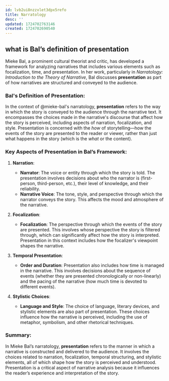 ```yaml
---
id: lvb2ui8nzzxlet3dpx5refo
title: Narratology
desc: ''
updated: 1724702763146
created: 1724702690540
---
```


## what is Bal’s definition of presentation

Mieke Bal, a prominent cultural theorist and critic, has developed a framework for analyzing narratives that includes various elements such as focalization, time, and presentation. In her work, particularly in *Narratology: Introduction to the Theory of Narrative*, Bal discusses **presentation** as part of how narratives are structured and conveyed to the audience.

### Bal's Definition of Presentation:

In the context of @mieke-bal's narratology, **presentation** refers to the way in which the story is conveyed to the audience through the narrative text. It encompasses the choices made in the narrative's discourse that affect how the story is perceived, including aspects of narration, focalization, and style. Presentation is concerned with the *how* of storytelling—how the events of the story are presented to the reader or viewer, rather than just what happens in the story (which is the *what* or the content).

### Key Aspects of Presentation in Bal’s Framework:

1. **Narration**:
   - **Narrator**: The voice or entity through which the story is told. The presentation involves decisions about who the narrator is (first-person, third-person, etc.), their level of knowledge, and their reliability.
   - **Narrative Voice**: The tone, style, and perspective through which the narrator conveys the story. This affects the mood and atmosphere of the narrative.

2. **Focalization**:
   - **Focalization**: The perspective through which the events of the story are presented. This involves whose perspective the story is filtered through, which can significantly affect how the story is interpreted. Presentation in this context includes how the focalizer's viewpoint shapes the narrative.

3. **Temporal Presentation**:
   - **Order and Duration**: Presentation also includes how time is managed in the narrative. This involves decisions about the sequence of events (whether they are presented chronologically or non-linearly) and the pacing of the narrative (how much time is devoted to different events).

4. **Stylistic Choices**:
   - **Language and Style**: The choice of language, literary devices, and stylistic elements are also part of presentation. These choices influence how the narrative is perceived, including the use of metaphor, symbolism, and other rhetorical techniques.

### Summary:

In Mieke Bal’s narratology, **presentation** refers to the manner in which a narrative is constructed and delivered to the audience. It involves the choices related to narration, focalization, temporal structuring, and stylistic elements, all of which shape how the story is perceived and understood. Presentation is a critical aspect of narrative analysis because it influences the reader’s experience and interpretation of the story.
